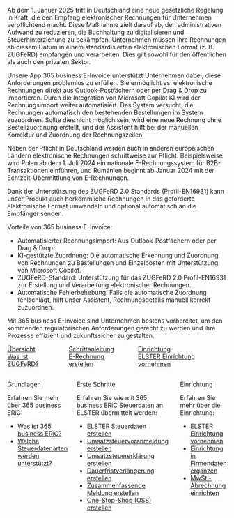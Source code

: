 
Ab dem 1. Januar 2025 tritt in Deutschland eine neue gesetzliche Regelung in Kraft, die den Empfang elektronischer Rechnungen für Unternehmen verpflichtend macht. Diese Maßnahme zielt darauf ab, den administrativen Aufwand zu reduzieren, die Buchhaltung zu digitalisieren und Steuerhinterziehung zu bekämpfen. Unternehmen müssen ihre Rechnungen ab diesem Datum in einem standardisierten elektronischen Format (z. B. ZUGFeRD) empfangen und verarbeiten. Dies gilt sowohl für den öffentlichen als auch den privaten Sektor.

Unsere App 365 business E-Invoice unterstützt Unternehmen dabei, diese Anforderungen problemlos zu erfüllen. Sie ermöglicht es, elektronische Rechnungen direkt aus Outlook-Postfächern oder per Drag & Drop zu importieren. Durch die Integration von Microsoft Copilot KI wird der Rechnungsimport weiter automatisiert. Das System versucht, die Rechnungen automatisch den bestehenden Bestellungen im System zuzuordnen. Sollte dies nicht möglich sein, wird eine neue Rechnung ohne Bestellzuordnung erstellt, und der Assistent hilft bei der manuellen Korrektur und Zuordnung der Rechnungszeilen.

Neben der Pflicht in Deutschland werden auch in anderen europäischen Ländern elektronische Rechnungen schrittweise zur Pflicht. Beispielsweise wird Polen ab dem 1. Juli 2024 ein nationale E-Rechnungssystem für B2B-Transaktionen einführen, und Rumänien beginnt ab Januar 2024 mit der Echtzeit-Übermittlung von E-Rechnungen​.

Dank der Unterstützung des ZUGFeRD 2.0 Standards (Profil-EN16931) kann unser Produkt auch herkömmliche Rechnungen in das geforderte elektronische Format umwandeln und optional automatisch an die Empfänger senden.

Vorteile von 365 business E-Invoice:
* Automatisierter Rechnungsimport: Aus Outlook-Postfächern oder per Drag & Drop.
* KI-gestützte Zuordnung: Die automatische Erkennung und Zuordnung von Rechnungen zu Bestellungen und Einzelposten mit Unterstützung von Microsoft Copilot.
* ZUGFeRD-Standard: Unterstützung für das ZUGFeRD 2.0 Profil-EN16931 zur Erstellung und Verarbeitung elektronischer Rechnungen.
* Automatische Fehlerbehebung: Falls die automatische Zuordnung fehlschlägt, hilft unser Assistent, Rechnungsdetails manuell korrekt zuzuordnen.

Mit 365 business E-Invoice sind Unternehmen bestens vorbereitet, um den kommenden regulatorischen Anforderungen gerecht zu werden und ihre Prozesse effizient und zukunftssicher zu gestalten.

<div class="columns">
   <div>
       <a href="zugferd-whatis/">
           <div>
               <div><i class="fa-duotone fa-map"></i></div>
               <div>&Uuml;bersicht</div>
               <div>Was ist ZUGFeRD?</div>
           </div>
       </a>
   </div>
   <div>
       <a href="elster-tax-statements/">
           <div>
               <div><i class="fa-duotone fa-ballot-check"></i></div>
               <div>Schrittanleitung</div>
               <div>E-Rechnung erstellen</div>
           </div>
       </a>
   </div>
   <div>
       <a href="setup/">
           <div>
               <div><i class="fa-duotone fa-book-open-cover"></i></div>
               <div>Einrichtung</div>
               <div>ELSTER Einrichtung vornehmen</div>
           </div>
       </a>
   </div>
</div>

<div class="columns" style="margin-top: 30px;">
    <div>
        <span class="columns-title">Grundlagen</span>
        <p>
            Erfahren Sie mehr über 365 business ERiC:
            <ul class="fa-ul">
                <li><span class="fa-li"><i class="fa-solid fa-pen-ruler"></i></span><a href="eric-whatis">Was ist 365 business ERiC?</a></li>
                <li><span class="fa-li"><i class="fa-solid fa-folders"></i></span><a href="elster-tax-data-type">Welche Steuerdatenarten werden unterstützt?</a></li>
            </ul>
        </p>
    </div>
    <div>
         <span class="columns-title">Erste Schritte</span>
             <p>
                Erfahren Sie wie mit 365 business ERiC Steuerdaten an ELSTER übermittelt werden:
                <ul class="fa-ul">
                    <li><span class="fa-li"><i class="fa-solid fa-play"></i></span><a href="elster-tax-statements/">ELSTER Steuerdaten erstellen</a></li>
                    <li><span class="fa-li"><i class="fa-solid fa-building-columns"></i></span><a href="elster-sales-vat-adv-notification/">Umsatzsteuervoranmeldung erstellen</a></li>
                    <li><span class="fa-li"><i class="fa-solid fa-building-columns"></i></span><a href="elster-annual-vat-return/">Umsatzsteuererklärung erstellen</a></li>
                    <li><span class="fa-li"><i class="fa-solid fa-calendar-clock"></i></span><a href="elster-permanent-time-limit-extension/">Dauerfristverlängerung erstellen</a></li>
                    <li><span class="fa-li"><i class="fa-solid fa-building-columns"></i></span><a href="elster-recapulative-statement/">Zusammenfassende Meldung erstellen</a></li>
                    <li><span class="fa-li"><i class="fa-solid fa-cart-shopping"></i></span><a href="bop-one-stop-shop/">One-Stop-Shop (OSS) erstellen</a></li>
                </ul>
            </p>
    </div>
    <div>
         <span class="columns-title">Einrichtung</span>
             <p>
                Erfahren Sie mehr über die Einrichtung:
                <ul class="fa-ul">
                    <li><span class="fa-li"><i class="fa-solid fa-pen-ruler"></i></span><a href="setup/">ELSTER Einrichtung vornehmen</a></li>
                    <li><span class="fa-li"><i class="fa-solid fa-buildings"></i></span><a href="company-information/">Einrichtung in Firmendaten ergänzen</a></li>
                    <li><span class="fa-li"><i class="fa-solid fa-calculator-simple"></i></span><a href="vat-statement-setup/">MwSt.-Abrechnung einrichten</a></li>
                </ul>
            </p>
    </div>
</div>